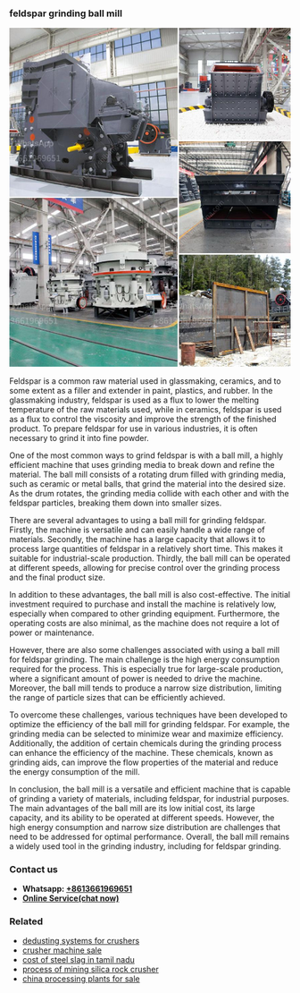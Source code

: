 <h3>feldspar grinding ball mill</h3><img src='1708497553.jpg' alt=''><p>Feldspar is a common raw material used in glassmaking, ceramics, and to some extent as a filler and extender in paint, plastics, and rubber. In the glassmaking industry, feldspar is used as a flux to lower the melting temperature of the raw materials used, while in ceramics, feldspar is used as a flux to control the viscosity and improve the strength of the finished product. To prepare feldspar for use in various industries, it is often necessary to grind it into fine powder.</p><p>One of the most common ways to grind feldspar is with a ball mill, a highly efficient machine that uses grinding media to break down and refine the material. The ball mill consists of a rotating drum filled with grinding media, such as ceramic or metal balls, that grind the material into the desired size. As the drum rotates, the grinding media collide with each other and with the feldspar particles, breaking them down into smaller sizes.</p><p>There are several advantages to using a ball mill for grinding feldspar. Firstly, the machine is versatile and can easily handle a wide range of materials. Secondly, the machine has a large capacity that allows it to process large quantities of feldspar in a relatively short time. This makes it suitable for industrial-scale production. Thirdly, the ball mill can be operated at different speeds, allowing for precise control over the grinding process and the final product size.</p><p>In addition to these advantages, the ball mill is also cost-effective. The initial investment required to purchase and install the machine is relatively low, especially when compared to other grinding equipment. Furthermore, the operating costs are also minimal, as the machine does not require a lot of power or maintenance.</p><p>However, there are also some challenges associated with using a ball mill for feldspar grinding. The main challenge is the high energy consumption required for the process. This is especially true for large-scale production, where a significant amount of power is needed to drive the machine. Moreover, the ball mill tends to produce a narrow size distribution, limiting the range of particle sizes that can be efficiently achieved.</p><p>To overcome these challenges, various techniques have been developed to optimize the efficiency of the ball mill for grinding feldspar. For example, the grinding media can be selected to minimize wear and maximize efficiency. Additionally, the addition of certain chemicals during the grinding process can enhance the efficiency of the machine. These chemicals, known as grinding aids, can improve the flow properties of the material and reduce the energy consumption of the mill.</p><p>In conclusion, the ball mill is a versatile and efficient machine that is capable of grinding a variety of materials, including feldspar, for industrial purposes. The main advantages of the ball mill are its low initial cost, its large capacity, and its ability to be operated at different speeds. However, the high energy consumption and narrow size distribution are challenges that need to be addressed for optimal performance. Overall, the ball mill remains a widely used tool in the grinding industry, including for feldspar grinding.</p><h3>Contact us</h3><ul><li><strong>Whatsapp:&nbsp;<a href="https://wa.me/8613661969651">+8613661969651</a></strong></li><li><a href="https://swt.shibang-china.com/?git&amp;zhl&amp;feldspar grinding ball mill"><strong>Online Service(chat now)</strong></a></li></ul><h3>Related</h3><ul><li><a href='dedusting systems for crushers.md'>dedusting systems for crushers</a></li><li><a href='crusher machine sale.md'>crusher machine sale</a></li><li><a href='cost of steel slag in tamil nadu.md'>cost of steel slag in tamil nadu</a></li><li><a href='process of mining silica rock crusher.md'>process of mining silica rock crusher</a></li><li><a href='china processing plants for sale.md'>china processing plants for sale</a></li></ul>